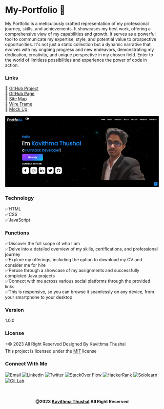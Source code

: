 # My-Portfolio 💫

My Portfolio is a meticulously crafted representation of my professional journey, skills, and achievements. It showcases
my best work, offering a comprehensive view of my capabilities and growth. It serves as a powerful tool to communicate
my expertise, style, and potential value to prospective opportunities. It's not just a static collection but a dynamic
narrative that evolves with my ongoing progress and new endeavors, demonstrating my dedication, creativity, and unique
perspective in my chosen field. Enter to the world of limitless possibilities and experience the power of code in
action.

### Links

🔗 <a href="https://github.com/Thushal2001/MyPortfolio" target="_blank">GitHub Project</a></br>
🔗 <a href="https://thushal2001.github.io/MyPortfolio/" target="_blank">GitHub Page</a></br>
🔗 <a href="https://www.gloomaps.com/icbeqVdv9a" target="_blank">Site Map</a></br>
🔗 <a href="https://wireframe.cc/29u3zM" target="_blank">Wire Frame</a></br>
🔗 <a href="https://www.figma.com/file/mmHVJt25CXdinNz6f48ZB5/My-Mockup?type=design&node-id=0-1&mode=design&t=geCjyFwJrOsqVFJD-0" target="_blank">
Mock Up</a>

<img src="assets/img/ss.png" alt="portfolio-image">

### Technology

✅HTML<br/>
✅CSS<br/>
✅JavaScript<br/>

### Functions

✅Discover the full scope of who I am<br/>
✅Delve into a detailed overview of my skills, certifications, and professional journey<br/>
✅Explore my offerings, including the option to download my CV and consider me for hire<br/>
✅Peruse through a showcase of my assignments and successfully completed Java projects<br/>
✅Connect with me across various social platforms through the provided links<br/>
✅This is responsive, so you can browse it seamlessly on any device, from your smartphone to your desktop<br/>

### Version

1.0.0

### License

⭐© 2023 All Right Reserved Designed By Kavithma Thushal<br/>
This project is licensed under the [MIT](LICENSE) license

### Connect With Me

<p align="left">
    <a href="https://mail.google.com/mail/u/0/?tab=rm#inbox" target="_blank"><img
            src="https://github.com/Thushal2001/Thushal2001/blob/main/GitHub%20Images/new/gmail.png"
            align="center"
            alt="Email"
            width="40"/></a>
    <a href="https://www.linkedin.com/in/kavithma-thushal-3b8a92260/" target="_blank"><img
            src="https://raw.githubusercontent.com/rahuldkjain/github-profile-readme-generator/master/src/images/icons/Social/linked-in-alt.svg"
            align="center"
            alt="Linkedin"
            width="40"/></a>
    <a href="https://twitter.com/Thushal451" target="_blank"><img
            src="https://raw.githubusercontent.com/rahuldkjain/github-profile-readme-generator/master/src/images/icons/Social/twitter.svg"
            align="center" alt="Twitter" width="40"/></a>
    <a href="https://stackoverflow.com/users/21296342/kavithma-thushal?tab=profile" target="blank"><img
            src="https://raw.githubusercontent.com/rahuldkjain/github-profile-readme-generator/master/src/images/icons/Social/stack-overflow.svg"
            align="center" alt="StackOver Flow"
            width="40"/></a>
    <a href="https://www.hackerrank.com/kavithmathushal?hr_r=1" target="blank"><img
            src="https://raw.githubusercontent.com/rahuldkjain/github-profile-readme-generator/master/src/images/icons/Social/hackerrank.svg"
            align="center" alt="HackerRank"
            width="40"/></a>
    <a href="https://www.sololearn.com/profile/27533547" target="blank"><img
            src="https://github.com/Thushal2001/Thushal2001/blob/main/GitHub%20Images/new/sololearn.webp"
            align="center"
            alt="Sololearn" width="40"/></a>
    <a href="https://gitlab.com/kavithmathushal9007" target="_blank"><img
            src="https://github.com/Thushal2001/Thushal2001/blob/main/GitHub%20Images/new/gitlab.png"
            align="center" alt="Git Lab" width="40"/></a>
</p><br/>

<div align="center">

#### @2023 [Kavithma Thushal](https://github.com/Thushal2001) All Right Reserved

</div>

